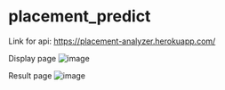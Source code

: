 # placement_predict

Link for api: https://placement-analyzer.herokuapp.com/

Display page
![image](https://user-images.githubusercontent.com/86550391/128554911-82a4f9cb-f4f3-4ad2-9d0e-9c6697269fda.png)

Result page
![image](https://user-images.githubusercontent.com/86550391/128555187-72ca285c-6f75-49aa-a93e-90a88e4a0ce0.png)
